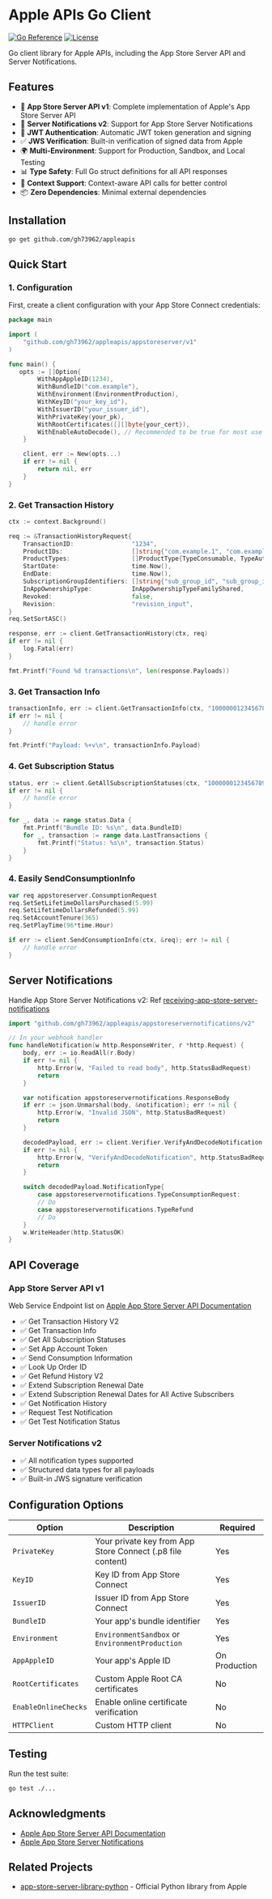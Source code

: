 # Apple APIs Go Client

[![Go Reference](https://pkg.go.dev/badge/github.com/gh73962/appleapis.svg)](https://pkg.go.dev/github.com/gh73962/appleapis)
[![License](https://img.shields.io/badge/License-MIT-blue.svg)](LICENSE)

Go client library for Apple APIs, including the App Store Server API and Server Notifications.

## Features

- 🚀 **App Store Server API v1**: Complete implementation of Apple's App Store Server API
- 📱 **Server Notifications v2**: Support for App Store Server Notifications 
- 🔐 **JWT Authentication**: Automatic JWT token generation and signing
- ✅ **JWS Verification**: Built-in verification of signed data from Apple
- 🌍 **Multi-Environment**: Support for Production, Sandbox, and Local Testing
- 📊 **Type Safety**: Full Go struct definitions for all API responses
- 🔄 **Context Support**: Context-aware API calls for better control
- 📦 **Zero Dependencies**: Minimal external dependencies

## Installation

```bash
go get github.com/gh73962/appleapis
```

## Quick Start

### 1. Configuration

First, create a client configuration with your App Store Connect credentials:

```go
package main

import (
    "github.com/gh73962/appleapis/appstoreserver/v1"
)

func main() {
   opts := []Option{
		WithAppAppleID(1234),
		WithBundleID("com.example"),
		WithEnvironment(EnvironmentProduction),
		WithKeyID("your_key_id"),
		WithIssuerID("your_issuer_id"),
		WithPrivateKey(your_pk),
		WithRootCertificates([][]byte{your_cert}),
        WithEnableAutoDecode(), // Recommended to be true for most use cases.
	}

	client, err := New(opts...)
	if err != nil {
		return nil, err
	}
}
```

### 2. Get Transaction History

```go
ctx := context.Background()

req := &TransactionHistoryRequest{
    TransactionID:                "1234",
    ProductIDs:                   []string{"com.example.1", "com.example.2"},
    ProductTypes:                 []ProductType{TypeConsumable, TypeAutoRenewableSubscription},
    StartDate:                    time.Now(),
    EndDate:                      time.Now(),
    SubscriptionGroupIdentifiers: []string{"sub_group_id", "sub_group_id_2"},
    InAppOwnershipType:           InAppOwnershipTypeFamilyShared,
    Revoked:                      false,
    Revision:                     "revision_input",
}
req.SetSortASC()

response, err := client.GetTransactionHistory(ctx, req)
if err != nil {
    log.Fatal(err)
}

fmt.Printf("Found %d transactions\n", len(response.Payloads))
```

### 3. Get Transaction Info

```go
transactionInfo, err := client.GetTransactionInfo(ctx, "1000000123456789")
if err != nil {
    // handle error
}

fmt.Printf("Payload: %+v\n", transactionInfo.Payload)
```

### 4. Get Subscription Status

```go
status, err := client.GetAllSubscriptionStatuses(ctx, "1000000123456789")
if err != nil {
    // handle error
}

for _, data := range status.Data {
    fmt.Printf("Bundle ID: %s\n", data.BundleID)
    for _, transaction := range data.LastTransactions {
        fmt.Printf("Status: %s\n", transaction.Status)
    }
}
```

### 4. Easily SendConsumptionInfo

```go
var req appstoreserver.ConsumptionRequest
req.SetSetLifetimeDollarsPurchased(5.99)
req.SetLifetimeDollarsRefunded(5.99)
req.SetAccountTenure(365)
req.SetPlayTime(96*time.Hour)

if err := client.SendConsumptionInfo(ctx, &req); err != nil {
    // handle error
}
```

## Server Notifications

Handle App Store Server Notifications v2:
Ref [receiving-app-store-server-notifications](https://developer.apple.com/documentation/appstoreservernotifications/receiving-app-store-server-notifications)
```go
import "github.com/gh73962/appleapis/appstoreservernotifications/v2"

// In your webhook handler
func handleNotification(w http.ResponseWriter, r *http.Request) {
    body, err := io.ReadAll(r.Body)
    if err != nil {
        http.Error(w, "Failed to read body", http.StatusBadRequest)
        return
    }

    var notification appstoreservernotifications.ResponseBody
    if err := json.Unmarshal(body, &notification); err != nil {
        http.Error(w, "Invalid JSON", http.StatusBadRequest)
        return
    }

    decodedPayload, err := client.Verifier.VerifyAndDecodeNotification(notification.SignedPayload)
    if err != nil {
        http.Error(w, "VerifyAndDecodeNotification", http.StatusBadRequest)
        return
    }

    switch decodedPayload.NotificationType{
        case appstoreservernotifications.TypeConsumptionRequest:
        // Do 
        case appstoreservernotifications.TypeRefund
        // Do
    }
    w.WriteHeader(http.StatusOK)
}
```

## API Coverage

### App Store Server API v1
Web Service Endpoint list on [Apple App Store Server API Documentation](https://developer.apple.com/documentation/appstoreserverapi)
- ✅ Get Transaction History V2
- ✅ Get Transaction Info  
- ✅ Get All Subscription Statuses
- ✅ Set App Account Token
- ✅ Send Consumption Information
- ✅ Look Up Order ID
- ✅ Get Refund History V2
- ✅ Extend Subscription Renewal Date
- ✅ Extend Subscription Renewal Dates for All Active Subscribers
- ✅ Get Notification History
- ✅ Request Test Notification
- ✅ Get Test Notification Status


### Server Notifications v2

- ✅ All notification types supported
- ✅ Structured data types for all payloads
- ✅ Built-in JWS signature verification

## Configuration Options

| Option | Description | Required |
|--------|-------------|----------|
| `PrivateKey` | Your private key from App Store Connect (.p8 file content) | Yes |
| `KeyID` | Key ID from App Store Connect | Yes |
| `IssuerID` | Issuer ID from App Store Connect | Yes |
| `BundleID` | Your app's bundle identifier | Yes |
| `Environment` | `EnvironmentSandbox` or `EnvironmentProduction` | Yes |
| `AppAppleID` | Your app's Apple ID | On Production |
| `RootCertificates` | Custom Apple Root CA certificates | No |
| `EnableOnlineChecks` | Enable online certificate verification | No |
| `HTTPClient` | Custom HTTP client | No |


## Testing

Run the test suite:

```bash
go test ./...
```

## Acknowledgments

- [Apple App Store Server API Documentation](https://developer.apple.com/documentation/appstoreserverapi)
- [Apple App Store Server Notifications](https://developer.apple.com/documentation/appstoreservernotifications)

## Related Projects

- [app-store-server-library-python](https://github.com/apple/app-store-server-library-python) - Official Python library from Apple